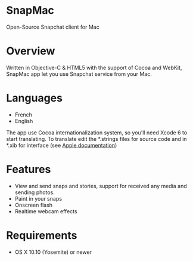 # SnapMac
Open-Source Snapchat client for Mac

# Overview
Written in Objective-C & HTML5 with the support of Cocoa and WebKit, SnapMac app let you use Snapchat service from your Mac.

# Languages
+ French
+ English

The app use Cocoa internationalization system, so you'll need Xcode 6 to start translating.
To translate edit the *.strings files for source code and in *.xib for interface
(see [Apple documentation](https://developer.apple.com/library/ios/documentation/MacOSX/Conceptual/BPInternational/Introduction/Introduction.html))


# Features
- View and send snaps and stories, support for received any media and sending photos.
- Paint in your snaps
- Onscreen flash
- Realtime webcam effects

# Requirements
- OS X 10.10 (Yosemite) or newer
